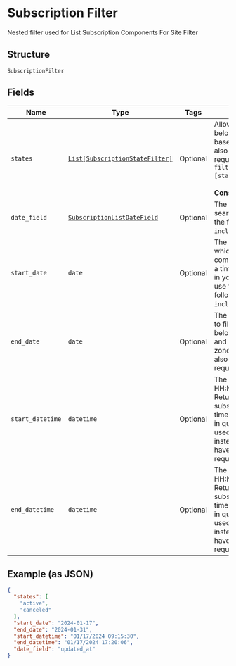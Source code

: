 
# Subscription Filter

Nested filter used for List Subscription Components For Site Filter

## Structure

`SubscriptionFilter`

## Fields

| Name | Type | Tags | Description |
|  --- | --- | --- | --- |
| `states` | [`List[SubscriptionStateFilter]`](../../doc/models/subscription-state-filter.md) | Optional | Allows fetching components allocations that belong to the subscription with matching states based on provided values. To use this filter you also have to include the following param in the request `include=subscription`. Use in query `filter[subscription][states]=active,canceled&include=subscription`.<br><br>**Constraints**: *Minimum Items*: `1` |
| `date_field` | [`SubscriptionListDateField`](../../doc/models/subscription-list-date-field.md) | Optional | The type of filter you'd like to apply to your search. To use this filter you also have to include the following param in the request `include=subscription`. |
| `start_date` | `date` | Optional | The start date (format YYYY-MM-DD) with which to filter the date_field. Returns components that belong to the subscription with a timestamp at or after midnight (12:00:00 AM) in your site’s time zone on the date specified. To use this filter you also have to include the following param in the request `include=subscription`. |
| `end_date` | `date` | Optional | The end date (format YYYY-MM-DD) with which to filter the date_field. Returns components that belong to the subscription with a timestamp up to and including 11:59:59PM in your site’s time zone on the date specified. To use this filter you also have to include the following param in the request `include=subscription`. |
| `start_datetime` | `datetime` | Optional | The start date and time (format YYYY-MM-DD HH:MM:SS) with which to filter the date_field. Returns components that belong to the subscription with a timestamp at or after exact time provided in query. You can specify timezone in query - otherwise your site''s time zone will be used. If provided, this parameter will be used instead of start_date. To use this filter you also have to include the following param in the request `include=subscription`. |
| `end_datetime` | `datetime` | Optional | The end date and time (format YYYY-MM-DD HH:MM:SS) with which to filter the date_field. Returns components that belong to the subscription with a timestamp at or before exact time provided in query. You can specify timezone in query - otherwise your site''s time zone will be used. If provided, this parameter will be used instead of end_date. To use this filter you also have to include the following param in the request `include=subscription`. |

## Example (as JSON)

```json
{
  "states": [
    "active",
    "canceled"
  ],
  "start_date": "2024-01-17",
  "end_date": "2024-01-31",
  "start_datetime": "01/17/2024 09:15:30",
  "end_datetime": "01/17/2024 17:20:06",
  "date_field": "updated_at"
}
```


